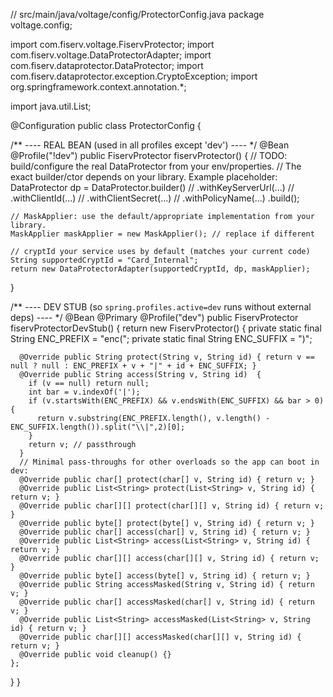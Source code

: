 // src/main/java/voltage/config/ProtectorConfig.java
package voltage.config;

import com.fiserv.voltage.FiservProtector;
import com.fiserv.voltage.DataProtectorAdapter;
import com.fiserv.dataprotector.DataProtector;
import com.fiserv.dataprotector.exception.CryptoException;
import org.springframework.context.annotation.*;

import java.util.List;

@Configuration
public class ProtectorConfig {

  /** ---- REAL BEAN (used in all profiles except 'dev') ---- */
  @Bean
  @Profile("!dev")
  public FiservProtector fiservProtector() {
    // TODO: build/configure the real DataProtector from your env/properties.
    // The exact builder/ctor depends on your library. Example placeholder:
    DataProtector dp = DataProtector.builder()
        // .withKeyServerUrl(...)
        // .withClientId(...)
        // .withClientSecret(...)
        // .withPolicyName(...)
        .build();

    // MaskApplier: use the default/appropriate implementation from your library.
    MaskApplier maskApplier = new MaskApplier(); // replace if different

    // cryptId your service uses by default (matches your current code)
    String supportedCryptId = "Card_Internal";
    return new DataProtectorAdapter(supportedCryptId, dp, maskApplier);
  }

  /** ---- DEV STUB (so `spring.profiles.active=dev` runs without external deps) ---- */
  @Bean
  @Primary
  @Profile("dev")
  public FiservProtector fiservProtectorDevStub() {
    return new FiservProtector() {
      private static final String ENC_PREFIX = "enc(";
      private static final String ENC_SUFFIX = ")";

      @Override public String protect(String v, String id) { return v == null ? null : ENC_PREFIX + v + "|" + id + ENC_SUFFIX; }
      @Override public String access(String v, String id)  {
        if (v == null) return null;
        int bar = v.indexOf('|');
        if (v.startsWith(ENC_PREFIX) && v.endsWith(ENC_SUFFIX) && bar > 0) {
          return v.substring(ENC_PREFIX.length(), v.length() - ENC_SUFFIX.length()).split("\\|",2)[0];
        }
        return v; // passthrough
      }
      // Minimal pass-throughs for other overloads so the app can boot in dev:
      @Override public char[] protect(char[] v, String id) { return v; }
      @Override public List<String> protect(List<String> v, String id) { return v; }
      @Override public char[][] protect(char[][] v, String id) { return v; }
      @Override public byte[] protect(byte[] v, String id) { return v; }
      @Override public char[] access(char[] v, String id) { return v; }
      @Override public List<String> access(List<String> v, String id) { return v; }
      @Override public char[][] access(char[][] v, String id) { return v; }
      @Override public byte[] access(byte[] v, String id) { return v; }
      @Override public String accessMasked(String v, String id) { return v; }
      @Override public char[] accessMasked(char[] v, String id) { return v; }
      @Override public List<String> accessMasked(List<String> v, String id) { return v; }
      @Override public char[][] accessMasked(char[][] v, String id) { return v; }
      @Override public void cleanup() {}
    };
  }
}

